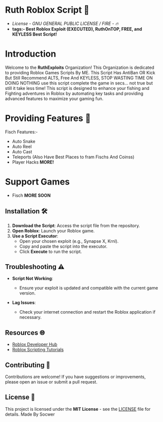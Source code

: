 # Ruth Roblox Script 🎣
- *License - GNU GENERAL PUBLIC LICENSE / FIRE - 🔥*
- **tags:- Best Roblox Exploit (EXECUTED), RuthOnTOP, FREE, and KEYLESS Best Script!**

# Introduction
Welcome to the **RuthExploits** Organization! This Organization is dedicated to providing Roblox Games Scripts By ME. This Script Has AntiBan OR Kick But Still Recommend ALTS, Free And KEYLESS, STOP WASTING TIME ON DOING NOTHING use this script complete the game in secs... not true but still it take less time! This script is designed to enhance your fishing and Fighting adventures in Roblox by automating key tasks and providing advanced features to maximize your gaming fun.

# Providing Features 🌟
Fisch Features:-
- Auto Snake
- Auto Reel
- Auto Cast
- Teleports (Also Have Best Places to fram Fischs And Coinss)
- Player Hacks
**MORE!**
# Support Games
- Fisch
**MORE SOON**
  
## Installation 🛠️

1. **Download the Script**: Access the script file from the repository.
2. **Open Roblox**: Launch your Roblox game.
3. **Use a Script Executor**:
   - Open your chosen exploit (e.g., Synapse X, Krnl).
   - Copy and paste the script into the executor.
   - Click **Execute** to run the script.

## Troubleshooting ⚠️
- **Script Not Working**:
  - Ensure your exploit is updated and compatible with the current game version.
  
- **Lag Issues**:
  - Check your internet connection and restart the Roblox application if necessary.

## Resources 🌐
- [Roblox Developer Hub](https://developer.roblox.com/en-us)
- [Roblox Scripting Tutorials](https://www.youtube.com/results?search_query=roblox+scripting+tutorials)

## Contributing 🤝
Contributions are welcome! If you have suggestions or improvements, please open an issue or submit a pull request.

## License 📜
This project is licensed under the **MIT License** - see the [LICENSE](https://github.com/RuthExploits/Ruth?tab=GPL-3.0-1-ov-file) file for details. Made By Socwer
